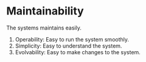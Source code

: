# Maintainability

The systems maintains easily.

1. Operability: Easy to run the system smoothly.
2. Simplicity: Easy to understand the system.
3. Evolvability: Easy to make changes to the system.
